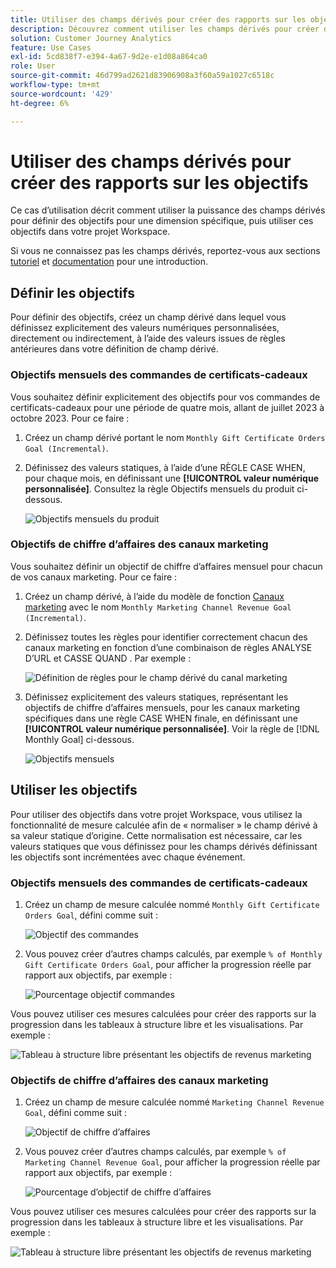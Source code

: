 ```yaml
---
title: Utiliser des champs dérivés pour créer des rapports sur les objectifs
description: Découvrez comment utiliser les champs dérivés pour créer des rapports sur les objectifs (cibles) dans vos projets Workspace.
solution: Customer Journey Analytics
feature: Use Cases
exl-id: 5cd838f7-e394-4a67-9d2e-e1d08a864ca0
role: User
source-git-commit: 46d799ad2621d83906908a3f60a59a1027c6518c
workflow-type: tm+mt
source-wordcount: '429'
ht-degree: 6%

---
```


# Utiliser des champs dérivés pour créer des rapports sur les objectifs

Ce cas d’utilisation décrit comment utiliser la puissance des champs dérivés pour définir des objectifs pour une dimension spécifique, puis utiliser ces objectifs dans votre projet Workspace.

Si vous ne connaissez pas les champs dérivés, reportez-vous aux sections [tutoriel](https://experienceleague.adobe.com/docs/customer-journey-analytics-learn/tutorials/data-views/derived-fields-in-cja.html) et [documentation](../data-views/derived-fields/derived-fields.md) pour une introduction.


## Définir les objectifs

Pour définir des objectifs, créez un champ dérivé dans lequel vous définissez explicitement des valeurs numériques personnalisées, directement ou indirectement, à l’aide des valeurs issues de règles antérieures dans votre définition de champ dérivé.


### Objectifs mensuels des commandes de certificats-cadeaux

Vous souhaitez définir explicitement des objectifs pour vos commandes de certificats-cadeaux pour une période de quatre mois, allant de juillet 2023 à octobre 2023. Pour ce faire :

1. Créez un champ dérivé portant le nom `Monthly Gift Certificate Orders Goal (Incremental)`.

1. Définissez des valeurs statiques, à l’aide d’une RÈGLE CASE WHEN, pour chaque mois, en définissant une **[!UICONTROL valeur numérique personnalisée]**. Consultez la règle Objectifs mensuels du produit ci-dessous.

   ![ Objectifs mensuels du produit ](assets/goals-derived-field-product-goals-1.png)


### Objectifs de chiffre d’affaires des canaux marketing

Vous souhaitez définir un objectif de chiffre d’affaires mensuel pour chacun de vos canaux marketing. Pour ce faire :

1. Créez un champ dérivé, à l’aide du modèle de fonction [Canaux marketing](/help/data-views/derived-fields/derived-fields.md#marketing-channels) avec le nom `Monthly Marketing Channel Revenue Goal (Incremental)`.

1. Définissez toutes les règles pour identifier correctement chacun des canaux marketing en fonction d’une combinaison de règles ANALYSE D’URL et CASSE QUAND . Par exemple :

   ![Définition de règles pour le champ dérivé du canal marketing](assets/goals-derived-field-marketing-channel-1.png)

1. Définissez explicitement des valeurs statiques, représentant les objectifs de chiffre d’affaires mensuels, pour les canaux marketing spécifiques dans une règle CASE WHEN finale, en définissant une **[!UICONTROL valeur numérique personnalisée]**. Voir la règle de [!DNL Monthly Goal] ci-dessous.

   ![ Objectifs mensuels ](assets/goals-derived-field-marketing-channel-2.png)



## Utiliser les objectifs

Pour utiliser des objectifs dans votre projet Workspace, vous utilisez la fonctionnalité de mesure calculée afin de « normaliser » le champ dérivé à sa valeur statique d’origine. Cette normalisation est nécessaire, car les valeurs statiques que vous définissez pour les champs dérivés définissant les objectifs sont incrémentées avec chaque événement.

### Objectifs mensuels des commandes de certificats-cadeaux

1. Créez un champ de mesure calculée nommé `Monthly Gift Certificate Orders Goal`, défini comme suit :

   ![Objectif des commandes](assets/calculated-metric-ordersgoals.png)

1. Vous pouvez créer d’autres champs calculés, par exemple `% of Monthly Gift Certificate Orders Goal`, pour afficher la progression réelle par rapport aux objectifs, par exemple :

   ![Pourcentage objectif commandes](assets/calculated-metric-ordersgoalspercent.png)

Vous pouvez utiliser ces mesures calculées pour créer des rapports sur la progression dans les tableaux à structure libre et les visualisations. Par exemple :

![Tableau à structure libre présentant les objectifs de revenus marketing](assets/freeform-table-product-order-goals.png)


### Objectifs de chiffre d’affaires des canaux marketing

1. Créez un champ de mesure calculée nommé `Marketing Channel Revenue Goal`, défini comme suit :

   ![Objectif de chiffre d’affaires](assets/calculated-metric-revenuegoals.png)

1. Vous pouvez créer d’autres champs calculés, par exemple `% of Marketing Channel Revenue Goal`, pour afficher la progression réelle par rapport aux objectifs, par exemple :

   ![Pourcentage d’objectif de chiffre d’affaires](assets/calculated-metric-revenuegoalspercent.png)

Vous pouvez utiliser ces mesures calculées pour créer des rapports sur la progression dans les tableaux à structure libre et les visualisations. Par exemple :

![Tableau à structure libre présentant les objectifs de revenus marketing](assets/freeform-table-marketing-channel-revenue-goals.png)
